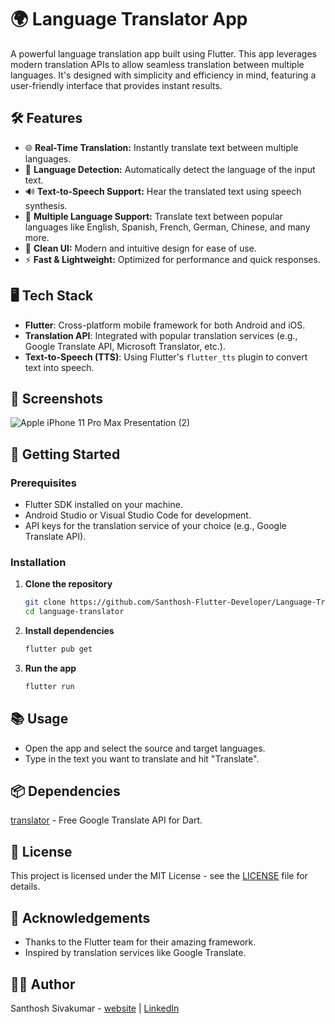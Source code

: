 # 🌍 Language Translator App

A powerful language translation app built using Flutter. This app leverages modern translation APIs to allow seamless translation between multiple languages. It's designed with simplicity and efficiency in mind, featuring a user-friendly interface that provides instant results.

## 🛠️ Features

- 🌐 **Real-Time Translation:** Instantly translate text between multiple languages.
- 📜 **Language Detection:** Automatically detect the language of the input text.
- 🔊 **Text-to-Speech Support:** Hear the translated text using speech synthesis.
- 💬 **Multiple Language Support:** Translate text between popular languages like English, Spanish, French, German, Chinese, and many more.
- 🎨 **Clean UI:** Modern and intuitive design for ease of use.
- ⚡ **Fast & Lightweight:** Optimized for performance and quick responses.

## 🖥️ Tech Stack

- **Flutter**: Cross-platform mobile framework for both Android and iOS.
- **Translation API**: Integrated with popular translation services (e.g., Google Translate API, Microsoft Translator, etc.).
- **Text-to-Speech (TTS)**: Using Flutter's `flutter_tts` plugin to convert text into speech.

## 📱 Screenshots
![Apple iPhone 11 Pro Max Presentation (2)](https://github.com/user-attachments/assets/ef5694b4-fa14-461d-bfb1-2426a9adbbec)


## 🚀 Getting Started

### Prerequisites

- Flutter SDK installed on your machine.
- Android Studio or Visual Studio Code for development.
- API keys for the translation service of your choice (e.g., Google Translate API).

### Installation

1. **Clone the repository**
   ```bash
   git clone https://github.com/Santhosh-Flutter-Developer/Language-Translator.git
   cd language-translator

2. **Install dependencies**
   ```bash
   flutter pub get

3. **Run the app**
   ```bash
   flutter run

## 📚 Usage
- Open the app and select the source and target languages.
- Type in the text you want to translate and hit "Translate".

## 📦 Dependencies
[translator](https://pub.dev/packages/translator) - Free Google Translate API for Dart.

## 📝 License
This project is licensed under the MIT License - see the [LICENSE](https://github.com/Santhosh-Flutter-Developer/Language-Translator?tab=MIT-1-ov-file) file for details.

## 🙌 Acknowledgements
- Thanks to the Flutter team for their amazing framework.
- Inspired by translation services like Google Translate.

## 🧑‍💻 Author
Santhosh Sivakumar - [website](http://santhoshsivakumar.liveblog365.com/) | [LinkedIn](https://www.linkedin.com/in/santhosh-flutter-developer/)

